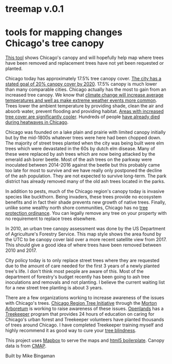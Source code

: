 # treemap v.0.1

# tools for mapping changes Chicago's tree canopy

[This tool](https://bingaman.github.io/treemap/chicago.html) shows Chicago's canopy and will hopefully help map where trees have been removed and replacement trees have not yet been requested or planted.

Chicago today has approximately 17.5% tree canopy cover. [The city has a stated goal of 20% canopy cover by 2020](https://twitter.com/bingaman/status/935932589067722754). 17.5% canopy is much lower than many comparable cities. Chicago actually has the most to gain from an increased tree canopy. We know that [climate change will increase average temperatures and well as make extreme weather events more common](https://www.cityofchicago.org/content/dam/city/progs/env/ChicagoGreenStormwaterInfrastructureStrategy.pdf). Trees lower the ambient temperature by providing shade, clean the air and absorb water, prevent flooding and providing habitat. [Areas with increased tree cover are significantly cooler](http://pubs.sciepub.com/jap/4/1/3/index.html). Hundreds of people [have already died during heatwaves in Chicago](http://www.chicagomag.com/Chicago-Magazine/July-2015/1995-Chicago-heat-wave/).

Chicago was founded on a lake plain and prairie with limited canopy initially but by the mid-1800s whatever trees were here had been chopped down. The majority of street trees planted when the city was being built were elm trees which were devastated in the 60s by dutch elm disease. Many of these were replaced by ash trees which are now being attacked by the emerald ash borer beetle. Most of the ash trees on the parkway were inoculated between 2014-2016 against the beetle but this probably came too late for most to survive and we have really only postponed the decline of the ash population. They are not expected to survive long-term. The park district has already removed many of the old ash trees located in the parks.

In addition to pests, much of the Chicago region's canopy today is invasive species like buckthorn. Being invaders, these trees provide no ecosystem benefits and in fact their shade prevents new growth of native trees. Finally, unlike some wealthy north shore communities, Chicago has no [tree protection ordinance](http://chicagorti.org/OrdinanceTemplates). You can legally remove any tree on your property with no requirement to replace trees elsewhere.

In 2010, an urban tree canopy assessment was done by the US Department of Agriculture's Forestry Service. This map style shows the area found by the UTC to be canopy cover laid over a more recent satellite view from 2017. This should give a good idea of where trees have been removed between 2010 and 2017.

City policy today is to only replace street trees where they are requested due to the amount of care needed for the first 3 years of a newly planted tree's life. I don't think most people are aware of this. Most of the department of forestry's budget recently has been going to ash tree inoculations and removals and not planting. I believe the current waiting list for a new street tree planting is about 3 years.

There are a few organizations working to increase awareness of the issues with Chicago's trees. [Chicago Region Tree Initiative](http://chicagorti.org/) through the [Morton Arboretum](http://www.mortonarb.org/) is working to raise awareness of these issues. [Openlands](https://openlands.org/) has a [Treekeeper](https://openlands.org/trees/treekeepers/) program that provides 24 hours of education on caring for Chicago's urban forest and Treekeeper volunteers have planted thousands of trees around Chicago. I have completed Treekeeper training myself and highly recommend it as good way to cure your [tree blindness](https://www.nytimes.com/2017/08/26/opinion/sunday/cure-yourself-of-tree-blindness.html).

This project uses [Mapbox](https://www.mapbox.com/) to serve the maps and [html5 boilerplate](https://html5boilerplate.com/). Canopy data is from [CMAP](https://datahub.cmap.illinois.gov/dataset/high-resolution-land-cover-cook-county-2010).

Built by Mike Bingaman
